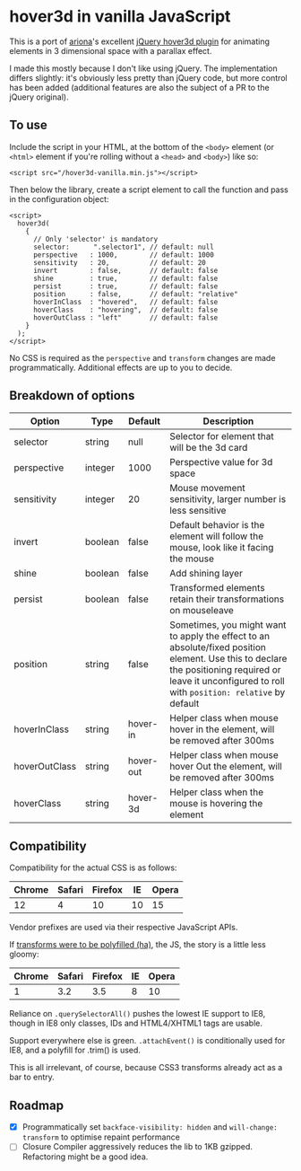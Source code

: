 # hover3d in vanilla JavaScript

This is a port of [ariona](https://github.com/ariona)'s excellent [jQuery hover3d plugin](https://github.com/ariona/hover3d) for animating elements in 3 dimensional space with a parallax effect.

I made this mostly because I don't like using jQuery. The implementation differs slightly: it's obviously less pretty than jQuery code, but more control has been added (additional features are also the subject of a PR to the jQuery original).

To use
------
Include the script in your HTML, at the bottom of the `<body>` element (or `<html>` element if you're rolling without a `<head>` and `<body>`) like so:

    <script src="/hover3d-vanilla.min.js"></script>

Then below the library, create a script element to call the function and pass in the configuration object:

    <script>
      hover3d(
        {
          // Only 'selector' is mandatory
          selector:      ".selector1", // default: null
          perspective   : 1000,        // default: 1000
          sensitivity   : 20,          // default: 20
          invert        : false,       // default: false
          shine         : true,        // default: false
          persist       : true,        // default: false
          position      : false,       // default: "relative"
          hoverInClass  : "hovered",   // default: false
          hoverClass    : "hovering",  // default: false
          hoverOutClass : "left"       // default: false
        }
      );
    </script>
    
No CSS is required as the `perspective` and `transform` changes are made programmatically. Additional effects are up to you to decide.

Breakdown of options
--------------------

Option | Type | Default | Description
------ | ---- | ------- | -----------
selector | string | null | Selector for element that will be the 3d card
perspective | integer | 1000 | Perspective value for 3d space
sensitivity | integer | 20 | Mouse movement sensitivity, larger number is less sensitive
invert | boolean | false | Default behavior is the element will follow the mouse, look like it facing the mouse
shine | boolean | false | Add shining layer
persist | boolean | false | Transformed elements retain their transformations on mouseleave
position | string | false | Sometimes, you might want to apply the effect to an absolute/fixed position element. Use this to declare the positioning required or leave it unconfigured to roll with `position: relative` by default
hoverInClass | string | hover-in | Helper class when mouse hover in the element, will be removed after 300ms
hoverOutClass | string | hover-out | Helper class when mouse hover Out the element, will be removed after 300ms
hoverClass | string | hover-3d | Helper class when the mouse is hovering the element

Compatibility
-------------
Compatibility for the actual CSS is as follows:

Chrome | Safari | Firefox | IE | Opera
------ | ------ | ------- | ----- | -----
12 | 4 | 10 | 10 | 15

Vendor prefixes are used via their respective JavaScript APIs.

If [transforms were to be polyfilled (ha)](http://www.useragentman.com/blog/csssandpaper-a-css3-javascript-library/), the JS, the story is a little less gloomy:

Chrome | Safari | Firefox | IE | Opera
------ | ------ | ------- | ----- | -----
1 | 3.2 | 3.5 | 8 | 10

Reliance on `.querySelectorAll()` pushes the lowest IE support to IE8, though in IE8 only classes, IDs and HTML4/XHTML1 tags are usable. 

Support everywhere else is green. `.attachEvent()` is conditionally used for IE8, and a polyfill for .trim() is used. 

This is all irrelevant, of course, because CSS3 transforms already act as a bar to entry.

Roadmap
-------
- [x] Programmatically set `backface-visibility: hidden` and `will-change: transform` to optimise repaint performance 
- [ ] Closure Compiler aggressively reduces the lib to 1KB gzipped. Refactoring might be a good idea.
